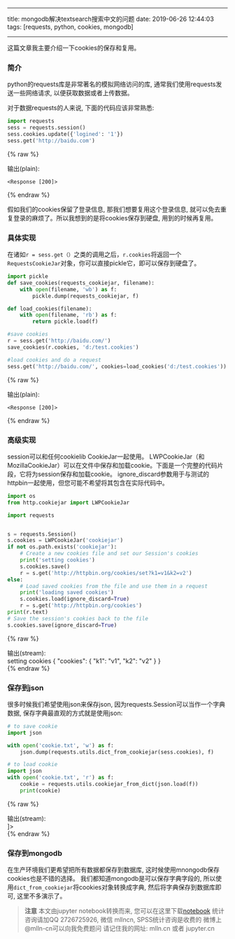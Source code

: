 
---

title: mongodb解决textsearch搜索中文的问题
date: 2019-06-26 12:44:03
tags: [requests, python, cookies, mongodb]

---

这篇文章我主要介绍一下cookies的保存和复用。

<!-- more -->

### 简介

python的requests库是非常著名的模拟网络访问的库, 通常我们使用requests发送一些网络请求, 以便获取数据或者上传数据。

对于数据requests的人来说, 下面的代码应该非常熟悉:


```python
import requests
sess = requests.session()
sess.cookies.update({'logined': '1'})
sess.get('http://baidu.com')
```




{% raw %}
<div class="output">
输出(plain):<br/>

    <Response [200]>

</div>
{% endraw %}



假如我们的cookies保留了登录信息, 那我们想要复用这个登录信息, 就可以免去重复登录的麻烦了。所以我想到的是将cookies保存到硬盘, 用到的时候再复用。

### 具体实现

在诸如`r = sess.get（）`之类的调用之后，`r.cookies`将返回一个`RequestsCookieJar`对象，你可以直接pickle它，即可以保存到硬盘了。


```python
import pickle
def save_cookies(requests_cookiejar, filename):
    with open(filename, 'wb') as f:
        pickle.dump(requests_cookiejar, f)

def load_cookies(filename):
    with open(filename, 'rb') as f:
        return pickle.load(f)

#save cookies
r = sess.get('http://baidu.com/')
save_cookies(r.cookies, 'd:/test.cookies')

#load cookies and do a request
sess.get('http://baidu.com/', cookies=load_cookies('d:/test.cookies'))
```




{% raw %}
<div class="output">
输出(plain):<br/>

    <Response [200]>

</div>
{% endraw %}



### 高级实现

session可以和任何cookielib CookieJar一起使用。 LWPCookieJar（和MozillaCookieJar）可以在文件中保存和加载cookie。下面是一个完整的代码片段，它将为session保存和加载cookie。 ignore_discard参数用于与测试的httpbin一起使用，但您可能不希望将其包含在实际代码中。


```python
import os
from http.cookiejar import LWPCookieJar

import requests


s = requests.Session()
s.cookies = LWPCookieJar('cookiejar')
if not os.path.exists('cookiejar'):
    # Create a new cookies file and set our Session's cookies
    print('setting cookies')
    s.cookies.save()
    r = s.get('http://httpbin.org/cookies/set?k1=v1&k2=v2')
else:
    # Load saved cookies from the file and use them in a request
    print('loading saved cookies')
    s.cookies.load(ignore_discard=True)
    r = s.get('http://httpbin.org/cookies')
print(r.text)
# Save the session's cookies back to the file
s.cookies.save(ignore_discard=True)
```

{% raw %}
<div class="output" contenteditable="true">
输出(stream):<br>
setting cookies
{
  "cookies": {
    "k1": "v1", 
    "k2": "v2"
  }
}


</div>
{% endraw %}

### 保存到json

很多时候我们希望使用json来保存json, 因为requests.Session可以当作一个字典数据, 保存字典最直观的方式就是使用json:


```python
# to save cookie
import json

with open('cookie.txt', 'w') as f:
    json.dump(requests.utils.dict_from_cookiejar(sess.cookies), f)
```


```python
# to load cookie
import json
with open('cookie.txt', 'r') as f:
    cookie = requests.utils.cookiejar_from_dict(json.load(f))
    print(cookie)
```

{% raw %}
<div class="output" contenteditable="true">
输出(stream):<br>
<RequestsCookieJar[<Cookie logined=1 for />]>

</div>
{% endraw %}

### 保存到mongodb

在生产环境我们更希望把所有数据都保存到数据库, 这时候使用mnongodb保存cookies也是不错的选择。
我们都知道mongodb是可以保存字典字段的, 所以使用`dict_from_cookiejar`将cookies对象转换成字典, 
然后将字典保存到数据库即可, 这里不多演示了。


> **注意**
> 本文由jupyter notebook转换而来, 您可以在这里下载[notebook](requests(python)怎样持久化cookies以便复用.ipynb)
> 统计咨询请加QQ 2726725926, 微信 mllncn,  SPSS统计咨询是收费的
> 微博上@mlln-cn可以向我免费题问
> 请记住我的网址: mlln.cn 或者 jupyter.cn
